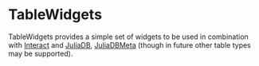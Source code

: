 # TableWidgets

TableWidgets provides a simple set of widgets to be used in combination with [Interact](https://github.com/JuliaGizmos/Interact.jl) and [JuliaDB](https://github.com/JuliaComputing/JuliaDB.jl), [JuliaDBMeta](https://github.com/piever/JuliaDBMeta.jl) (though in future other table types may be supported).
